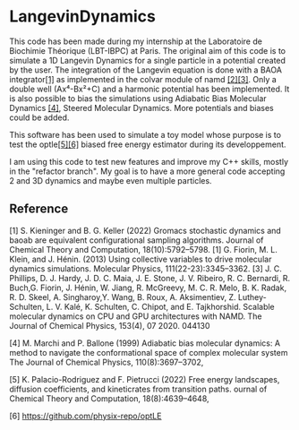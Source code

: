 # LangevinDynamics

This code has been made during my internship at the Laboratoire de Biochimie Théorique (LBT-IBPC) at Paris.
The original aim of this code is to simulate a 1D Langevin Dynamics for a single particle in a potential created by the user.
The integration of the Langevin equation is done with a BAOA integrator[[1]](#1) as implemented in the colvar module of namd [[2]](#2)[[3]](#3).
Only a double well (Ax⁴-Bx²+C) and a harmonic potential has been implemented. It is also possible to bias the simulations using 
Adiabatic Bias Molecular Dynamics [[4]](#4), Steered Molecular Dynamics. More potentials and biases could be added.

This software has been used to simulate a toy model whose purpose is to test the optle[[5]](#5)[[6]](#6) biased free energy estimator during its developpement.


I am using this code to test new features and improve my C++ skills, mostly in the "refactor branch". My goal is to have a more general code accepting 2 and 3D dynamics and maybe even multiple particles.



## Reference

<a id="1">[1]</a> 
 S. Kieninger and B. G. Keller (2022)
 Gromacs stochastic dynamics and baoab are equivalent configurational sampling algorithms.
 Journal of Chemical Theory and Computation, 18(10):5792–5798.
<a id="1">[1]</a> 
 G. Fiorin, M. L. Klein, and J. Hénin. (2013)
 Using collective variables to drive molecular dynamics simulations.
 Molecular Physics, 111(22-23):3345–3362.
<a id="1">[3]</a>
 J. C. Phillips, D. J. Hardy, J. D. C. Maia, J. E. Stone, J. V. Ribeiro, R. C. Bernardi, R. Buch,G. Fiorin, J. Hénin, W. Jiang, R. McGreevy, M. C. R. Melo, B. K. Radak, R. D. Skeel, A. Singharoy,Y. Wang, B. Roux, A. Aksimentiev, Z. Luthey-Schulten, L. V. Kalé, K. Schulten, C. Chipot, and E. Tajkhorshid.
 Scalable molecular dynamics on CPU and GPU architectures with NAMD.
 The Journal of Chemical Physics, 153(4), 07 2020. 044130

<a id="1">[4]</a> 
 M. Marchi and P. Ballone (1999)
 Adiabatic bias molecular dynamics: A method to navigate the conformational space of complex molecular system
 The Journal of Chemical Physics, 110(8):3697–3702,
 
<a id="1">[5]</a> 
 K. Palacio-Rodriguez and F. Pietrucci (2022)
 Free energy landscapes, diffusion coefficients, and kineticrates from transition paths.
 ournal of Chemical Theory and Computation, 18(8):4639–4648,

<a id="1">[6]</a> 
 https://github.com/physix-repo/optLE
